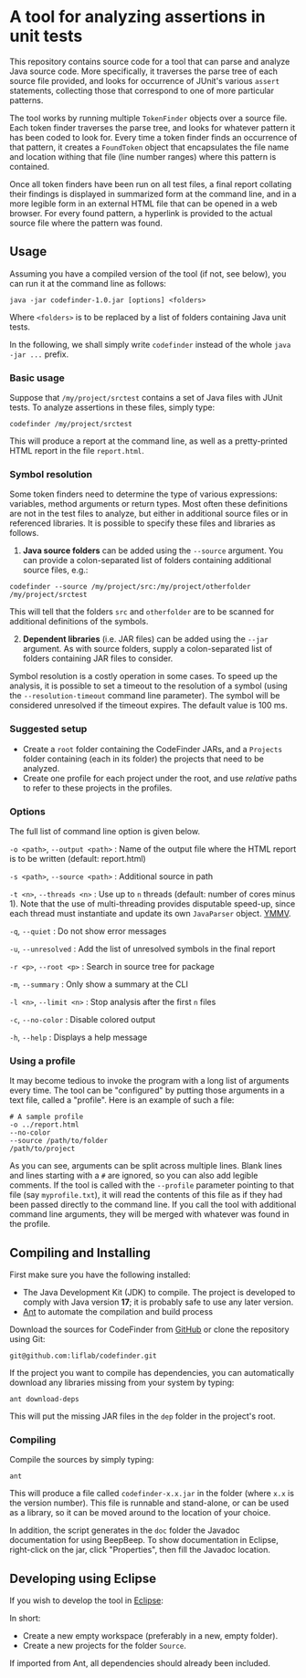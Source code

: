 A tool for analyzing assertions in unit tests
=============================================

This repository contains source code for a tool that can parse and analyze
Java source code. More specifically, it traverses the parse tree of each
source file provided, and looks for occurrence of JUnit's various `assert`
statements, collecting those that correspond to one of more particular
patterns.

The tool works by running multiple `TokenFinder` objects over a source
file. Each token finder traverses the parse tree, and looks for whatever
pattern it has been coded to look for. Every time a token finder finds an
occurrence of that pattern, it creates a `FoundToken` object that encapsulates
the file name and location withing that file (line number ranges) where this
pattern is contained.

Once all token finders have been run on all test files, a final report
collating their findings is displayed in summarized form at the command line,
and in a more legible form in an external HTML file that can be opened in a
web browser. For every found pattern, a hyperlink is provided to the actual
source file where the pattern was found.

Usage
-----

Assuming you have a compiled version of the tool (if not, see below), you can
run it at the command line as follows:

    java -jar codefinder-1.0.jar [options] <folders>

Where `<folders>` is to be replaced by a list of folders containing Java
unit tests.

In the following, we shall simply write `codefinder` instead of the whole
`java -jar ...` prefix.

### Basic usage

Suppose that `/my/project/srctest` contains a set of Java files with JUnit
tests. To analyze assertions in these files, simply type:

	codefinder /my/project/srctest

This will produce a report at the command line, as well as a pretty-printed
HTML report in the file `report.html`.

### Symbol resolution

Some token finders need to determine the type of various expressions:
variables, method arguments or return types. Most often these definitions
are not in the test files to analyze, but either in additional source files
or in referenced libraries. It is possible to specify these files and
libraries as follows.

1. **Java source folders** can be added using the `--source` argument.
   You can provide a colon-separated list of folders containing additional
   source files, e.g.:
```
codefinder --source /my/project/src:/my/project/otherfolder /my/project/srctest
```
   This will tell that the folders `src` and `otherfolder` are to be
   scanned for additional definitions of the symbols.

2. **Dependent libraries** (i.e. JAR files) can be added using the
   `--jar` argument. As with source folders, supply a colon-separated
   list of folders containing JAR files to consider.

Symbol resolution is a costly operation in some cases. To speed up the analysis,
it is possible to set a timeout to the resolution of a symbol (using the
`--resolution-timeout` command line parameter). The symbol will
be considered unresolved if the timeout expires. The default value is 100 ms.

### Suggested setup

- Create a `root` folder containing the CodeFinder JARs, and a `Projects`
  folder containing (each in its folder) the projects that need to be
  analyzed.
- Create one profile for each project under the root, and use *relative*
  paths to refer to these projects in the profiles.

### Options

The full list of command line option is given below.

`-o <path>`, `--output <path>`
: Name of the output file where the HTML report is to be written
  (default: report.html)

`-s <path>`, `--source <path>`
: Additional source in path

`-t <n>`, `--threads <n>`
: Use up to `n` threads (default: number of cores minus 1). Note that
  the use of multi-threading provides disputable speed-up, since each
  thread must instantiate and update its own `JavaParser` object.
  [YMMV](https://dictionary.cambridge.org/dictionary/english/ymmv).

`-q`, `--quiet`
: Do not show error messages

`-u`, `--unresolved`
: Add the list of unresolved symbols in the final report

`-r <p>`, `--root <p>`
: Search in source tree for package 

`-m`, `--summary`
: Only show a summary at the CLI

`-l <n>`, `--limit <n>`
: Stop analysis after the first `n` files

`-c`, `--no-color`
: Disable colored output

`-h`, `--help`
: Displays a help message

### Using a profile

It may become tedious to invoke the program with a long list of arguments every time.
The tool can be "configured" by putting those arguments in a text file, called a "profile".
Here is an example of such a file:

```
# A sample profile
-o ../report.html
--no-color
--source /path/to/folder
/path/to/project
```

As you can see, arguments can be split across multiple lines. Blank lines and
lines starting with a `#` are ignored, so you can also add legible comments.
If the tool is called with the `--profile` parameter pointing to that file
(say `myprofile.txt`), it will read the contents of this file as if they had
been passed directly to the command line. If you call the tool with additional
command line arguments, they will be merged with whatever was found in the profile.

Compiling and Installing
------------------------

First make sure you have the following installed:

- The Java Development Kit (JDK) to compile. The project is developed to comply
  with Java version **17**; it is probably safe to use any later version.
- [Ant](http://ant.apache.org) to automate the compilation and build process

Download the sources for CodeFinder from
[GitHub](https://github.com/liflab/codefinder) or clone the
repository using Git:

    git@github.com:liflab/codefinder.git

If the project you want to compile has dependencies,
you can automatically download any libraries missing from your
system by typing:

    ant download-deps

This will put the missing JAR files in the `dep` folder in the project's
root.

### Compiling

Compile the sources by simply typing:

    ant

This will produce a file called `codefinder-x.x.jar` in the folder
(where `x.x` is the version number). This file
is runnable and stand-alone, or can be used as a library, so it can be moved
around to the location of your choice.

In addition, the script generates in the `doc` folder the Javadoc
documentation for using BeepBeep. To show documentation in Eclipse,
right-click on the jar, click "Properties", then fill the Javadoc location.

Developing using Eclipse 
------------------------

If you wish to develop the tool in [Eclipse](https://eclipse.org):

In short:

- Create a new empty workspace (preferably in a new, empty folder).
- Create a new projects for the folder `Source`.

If imported from Ant, all dependencies should already been included.
